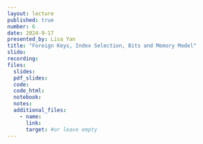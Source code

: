 ```yaml
---
layout: lecture
published: true
number: 6
date: 2024-9-17
presented_by: Lisa Yan
title: "Foreign Keys, Index Selection, Bits and Memory Model"
slido:
recording:
files:
  slides:
  pdf_slides:
  code:
  code_html:
  notebook:
  notes:
  additional_files:
    - name:
      link:
      target: #or leave empty
---
```

